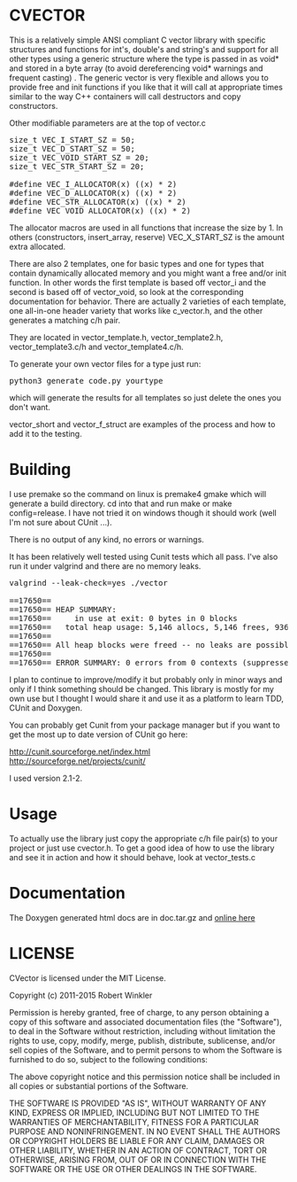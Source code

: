 
CVECTOR
=======

This is a relatively simple ANSI compliant C vector library with specific structures and
functions for int's, double's and string's and support for all other types
using a generic structure where the type is passed in as void* and stored in a byte array
(to avoid dereferencing void* warnings and frequent casting) .
The generic vector is very flexible and allows you to provide free and init functions 
if you like that it will call at appropriate times similar to the way C++ containers
will call destructors and copy constructors.

Other modifiable parameters are at the top of vector.c
<pre>
size_t VEC_I_START_SZ = 50;
size_t VEC_D_START_SZ = 50;
size_t VEC_VOID_START_SZ = 20;
size_t VEC_STR_START_SZ = 20;

#define VEC_I_ALLOCATOR(x) ((x) * 2)
#define VEC_D_ALLOCATOR(x) ((x) * 2)
#define VEC_STR_ALLOCATOR(x) ((x) * 2)
#define VEC_VOID_ALLOCATOR(x) ((x) * 2)
</pre>
The allocator macros are used in all functions that increase the size by 1.
In others (constructors, insert_array, reserve) VEC_X_START_SZ is the amount
extra allocated.


There are also 2 templates, one for basic types and one for types that contain
dynamically allocated memory and you might want a free and/or init function.
In other words the first template is based off vector_i and the second is based
off of vector_void, so look at the corresponding documentation for behavior.
There are actually 2 varieties of each template, one all-in-one header variety that works
like c_vector.h, and the other generates a matching c/h pair.

They are located in vector_template.h, vector_template2.h, vector_template3.c/h and
vector_template4.c/h.

To generate your own vector files for a type just run:
<pre>
python3 generate_code.py yourtype
</pre>

which will generate the results for all templates so just delete the ones
you don't want.

vector_short and vector_f_struct are examples of the process and
how to add it to the testing.


Building
========
I use premake so the command on linux is premake4 gmake which
will generate a build directory.  cd into that and run make
or make config=release.  I have not tried it on windows though
it should work (well I'm not sure about CUnit ...).

There is no output of any kind, no errors or warnings.


It has been relatively well tested using Cunit tests which all pass.
I've also run it under valgrind and there are no memory leaks.

<pre>
valgrind --leak-check=yes ./vector
 
==17650== 
==17650== HEAP SUMMARY:
==17650==     in use at exit: 0 bytes in 0 blocks
==17650==   total heap usage: 5,146 allocs, 5,146 frees, 936,924 bytes allocated
==17650== 
==17650== All heap blocks were freed -- no leaks are possible
==17650== 
==17650== ERROR SUMMARY: 0 errors from 0 contexts (suppressed: 2 from 2)
</pre>




I plan to continue to improve/modify it but probably only in minor ways and
only if I think something should be changed.  This library is mostly
for my own use but I thought I would share it and use it as a platform
to learn TDD, CUnit and Doxygen.


You can probably get Cunit from your package manager but
if you want to get the most up to date version of CUnit go here:

http://cunit.sourceforge.net/index.html
http://sourceforge.net/projects/cunit/

I used version 2.1-2.


Usage
=====
To actually use the library just copy the appropriate c/h file pair(s) to your project
or just use cvector.h.
To get a good idea of how to use the library and see it in action and how it should
behave, look at vector_tests.c

Documentation
=============
The Doxygen generated html docs are in doc.tar.gz and [online here](http://www.robertwinkler.com/Projects/cvector/index.html)


LICENSE
=======
CVector is licensed under the MIT License.

Copyright (c) 2011-2015 Robert Winkler

Permission is hereby granted, free of charge, to any person obtaining a copy of this software and associated
documentation files (the "Software"), to deal in the Software without restriction, including without limitation
the rights to use, copy, modify, merge, publish, distribute, sublicense, and/or sell copies of the Software, and
to permit persons to whom the Software is furnished to do so, subject to the following conditions:

The above copyright notice and this permission notice shall be included in all copies or substantial portions of the Software.

THE SOFTWARE IS PROVIDED "AS IS", WITHOUT WARRANTY OF ANY KIND, EXPRESS OR IMPLIED, INCLUDING BUT NOT LIMITED
TO THE WARRANTIES OF MERCHANTABILITY, FITNESS FOR A PARTICULAR PURPOSE AND NONINFRINGEMENT. IN NO EVENT SHALL
THE AUTHORS OR COPYRIGHT HOLDERS BE LIABLE FOR ANY CLAIM, DAMAGES OR OTHER LIABILITY, WHETHER IN AN ACTION OF
CONTRACT, TORT OR OTHERWISE, ARISING FROM, OUT OF OR IN CONNECTION WITH THE SOFTWARE OR THE USE OR OTHER DEALINGS
IN THE SOFTWARE.
